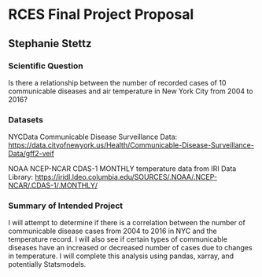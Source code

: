 # RCES Final Project Proposal
## Stephanie Stettz

### Scientific Question
Is there a relationship between the number of recorded cases of 10 communicable diseases and air temperature in New York City from 2004 to 2016?

### Datasets
NYCData Communicable Disease Surveillance Data: 
https://data.cityofnewyork.us/Health/Communicable-Disease-Surveillance-Data/gff2-veif

NOAA NCEP-NCAR CDAS-1 MONTHLY temperature data from IRI Data Library:
https://iridl.ldeo.columbia.edu/SOURCES/.NOAA/.NCEP-NCAR/.CDAS-1/.MONTHLY/

### Summary of Intended Project
I will attempt to determine if there is a correlation between the number of communicable disease cases from 2004 to 2016 in NYC and the temperature record. I will also see if certain types of communicable diseases have an increased or decreased number of cases due to changes in temperature.  I will complete this analysis using pandas, xarray, and potentially Statsmodels.  


